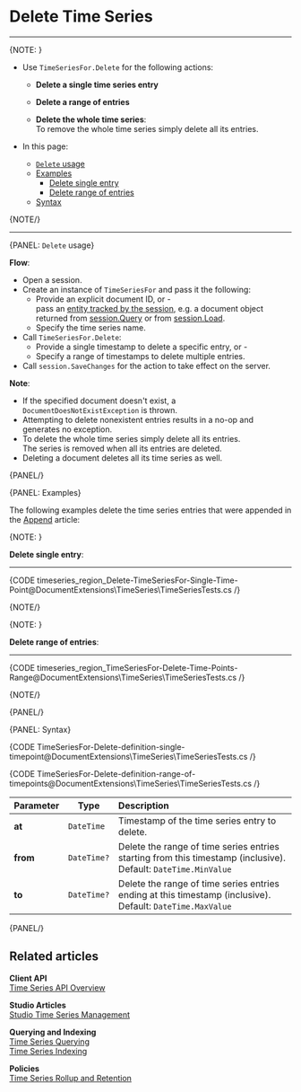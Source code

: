 ﻿# Delete Time Series

---

{NOTE: }

* Use `TimeSeriesFor.Delete` for the following actions:

    * __Delete a single time series entry__
  
    * __Delete a range of entries__
  
    * __Delete the whole time series__:  
      To remove the whole time series simply delete all its entries.

* In this page:  
    * [`Delete` usage](../../../../document-extensions/timeseries/client-api/session/delete#delete-usage)
    * [Examples](../../../../document-extensions/timeseries/client-api/session/delete#examples)
      * [Delete single entry](../../../../document-extensions/timeseries/client-api/session/delete#delete-single-entry)
      * [Delete range of entries](../../../../document-extensions/timeseries/client-api/session/delete#delete-range-of-entries)
    * [Syntax](../../../../document-extensions/timeseries/client-api/session/delete#syntax)
  
{NOTE/}

---

{PANEL: `Delete` usage}

__Flow__:

* Open a session.  
* Create an instance of `TimeSeriesFor` and pass it the following:
    * Provide an explicit document ID, or -   
      pass an [entity tracked by the session](../../../../client-api/session/what-is-a-session-and-how-does-it-work#unit-of-work-pattern),
      e.g. a document object returned from [session.Query](../../../../client-api/session/querying/how-to-query) or from [session.Load](../../../../client-api/session/loading-entities#load).
    * Specify the time series name.
* Call `TimeSeriesFor.Delete`:
    * Provide a single timestamp to delete a specific entry, or -  
    * Specify a range of timestamps to delete multiple entries.
* Call `session.SaveChanges` for the action to take effect on the server.  

__Note__:

* If the specified document doesn't exist, a `DocumentDoesNotExistException` is thrown.
* Attempting to delete nonexistent entries results in a no-op and generates no exception.
* To delete the whole time series simply delete all its entries.  
  The series is removed when all its entries are deleted.
* Deleting a document deletes all its time series as well.

{PANEL/}

{PANEL: Examples}

The following examples delete the time series entries that were appended in the [Append](../../../../document-extensions/timeseries/client-api/session/append) article:

{NOTE: }

<a id="delete-single-entry" /> __Delete single entry__:

---

{CODE timeseries_region_Delete-TimeSeriesFor-Single-Time-Point@DocumentExtensions\TimeSeries\TimeSeriesTests.cs /}

{NOTE/}

{NOTE: }

<a id="delete-range-of-entries" /> __Delete range of entries__:

---
 
{CODE timeseries_region_TimeSeriesFor-Delete-Time-Points-Range@DocumentExtensions\TimeSeries\TimeSeriesTests.cs /}

{NOTE/}

{PANEL/}

{PANEL: Syntax}

{CODE TimeSeriesFor-Delete-definition-single-timepoint@DocumentExtensions\TimeSeries\TimeSeriesTests.cs /}

{CODE TimeSeriesFor-Delete-definition-range-of-timepoints@DocumentExtensions\TimeSeries\TimeSeriesTests.cs /}

| Parameter | Type        | Description                                                                                                       |
|-----------|-------------|:------------------------------------------------------------------------------------------------------------------|
| __at__    | `DateTime`  | Timestamp of the time series entry to delete.                                                                     |
| __from__  | `DateTime?` | Delete the range of time series entries starting from this timestamp (inclusive).<br>Default: `DateTime.MinValue` |
| __to__    | `DateTime?` | Delete the range of time series entries ending at this timestamp (inclusive).<br>Default: `DateTime.MaxValue`     |

{PANEL/}

## Related articles

**Client API**  
[Time Series API Overview](../../../../document-extensions/timeseries/client-api/overview)  

**Studio Articles**  
[Studio Time Series Management](../../../../studio/database/document-extensions/time-series)  

**Querying and Indexing**  
[Time Series Querying](../../../../document-extensions/timeseries/querying/overview-and-syntax)  
[Time Series Indexing](../../../../document-extensions/timeseries/indexing)  

**Policies**  
[Time Series Rollup and Retention](../../../../document-extensions/timeseries/rollup-and-retention)  
